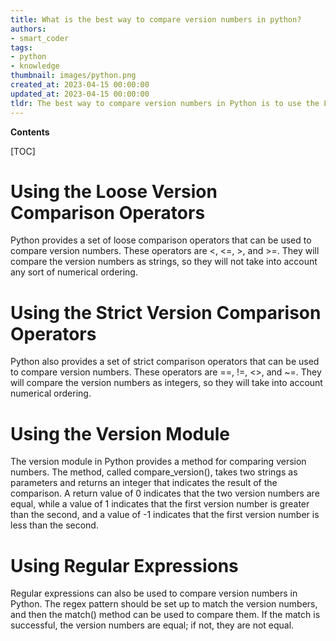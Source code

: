 ```yaml
---
title: What is the best way to compare version numbers in python?
authors:
- smart_coder
tags:
- python
- knowledge
thumbnail: images/python.png
created_at: 2023-04-15 00:00:00
updated_at: 2023-04-15 00:00:00
tldr: The best way to compare version numbers in Python is to use the LooseVersion class from the distutils.version module.
---
```


**Contents**

[TOC]

# Using the Loose Version Comparison Operators

Python provides a set of loose comparison operators that can be used to compare version numbers. These operators are <, <=, >, and >=. They will compare the version numbers as strings, so they will not take into account any sort of numerical ordering.

# Using the Strict Version Comparison Operators

Python also provides a set of strict comparison operators that can be used to compare version numbers. These operators are ==, !=, <>, and ~=. They will compare the version numbers as integers, so they will take into account numerical ordering.

# Using the Version Module

The version module in Python provides a method for comparing version numbers. The method, called compare_version(), takes two strings as parameters and returns an integer that indicates the result of the comparison. A return value of 0 indicates that the two version numbers are equal, while a value of 1 indicates that the first version number is greater than the second, and a value of -1 indicates that the first version number is less than the second.

# Using Regular Expressions

Regular expressions can also be used to compare version numbers in Python. The regex pattern should be set up to match the version numbers, and then the match() method can be used to compare them. If the match is successful, the version numbers are equal; if not, they are not equal.
